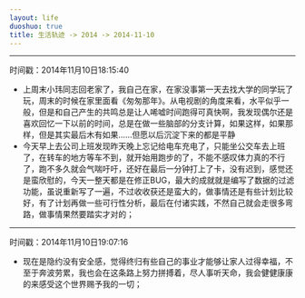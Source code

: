 ```yaml
---
layout: life
duoshuo: true
title: 生活轨迹 -> 2014 -> 2014-11-10
---
```


******
时间戳：2014年11月10日18:15:40

 + 上周末小玮同志回老家了，我自己在家，在家没事第一天去找大学的同学玩了玩，周末的时候在家里面看《匆匆那年》。从电视剧的角度来看，水平似乎一般，但是和自己产生的共鸣总是让人唏嘘时间跑得可真快啊，我发现偶尔还是喜欢回忆一下以前的时间，总是在做一些脑部的分支计算，如果这样，如果那样，但是其实最后木有如果……但愿以后沉淀下来的都是平静
 + 今天早上去公司上班发现昨天晚上忘记给电车充电了，只能坐公交车去上班了，在转车的地方等车不到，就开始用跑步的了，不能不感叹体力真的不行了，跑不多久就会气喘吁吁，还好在最后一分钟打上了卡，没有迟到，感觉还是蛮欣慰的，今天一整天都是在修正BUG，最大的成就就是编写了数据的过滤功能，虽说重新写了一遍，不过收收获还是蛮大的，做事情还是有些计划比较好，有了计划再做一些可行性分析，最后在付诸实践，不然自己就会走很多弯路，做事情果然要踏实才对的；

******
时间戳：2014年11月10日19:07:16

+ 现在是隐约没有安全感，觉得终归有些自己的事业才能够让家人过得幸福，不至于奔波劳累，我也会在这条路上努力拼搏着，尽人事听天命，我会健健康康的来感受这个世界赐予我的一切；


 